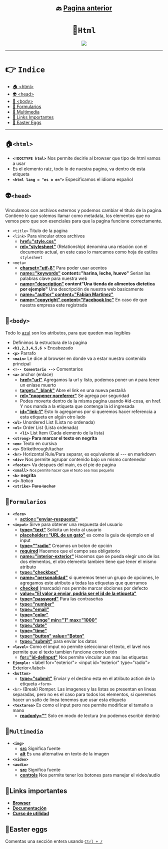<div align="center">

## 🔙 [Pagina anterior](https://github.com/NomaDiix/Working)


# 📌`Html`

<img src="https://media.giphy.com/media/v1.Y2lkPTc5MGI3NjExNGFmNTBiOTlmNjczYWZjOTNmYWEwNTdjYzU3YWZmYmExMzZjMmIwYSZjdD1n/ssq8oGi0pPO5rMLrEV/giphy.gif"/>
</div>


---

# 👉 `Indice`
- [🏠 \<html>](#html)
- [👽 \<head>](#head)
- [👔 \<body>](#body)
- [📝 Formularios](#formularios)
- [🎵 Multimedia](#multimedia)
- [🔗 Links Importantes](#links-importantes)
- [🐰 Easter Eggs](#easter-eggs)

---


## **🏠`<html>`**

- **`<!DOCTYPE html>`** Nos permite decirle al browser que tipo de html vamos a usar
-  Es el elemento raiz, todo lo de nuestra pagina, va dentro de esta etiqueta
  - **`<html lang = "es o en">`** Especificamos el idioma español

## **👽`<head>`**

Vinculamos con archivos externos y podemos cambiar el titulo de la pagina. Contiene lo que solemos llamar como metadata, los elementos que no vemos pero que son esenciales para que la pagina funcione correctamente.
- `<title>` Titulo de la pagina
- `<link>` Para vincular otros archivos
  - [**href="style.css"**](#)
  - [**rel="stylesheet"**](#) (Relationship) denomina una relación con el documento actual, en este caso lo marcamos como hoja de estilos `stylesheet`
- `<meta>`
  - **[charset="utf-8"]()** Para poder usar acentos
  - **[name="keywords"]() content="harina, leche, huevo"** Serian las palabras clave para nuestra web
  - **[name="description"]() content"Una tienda de alimentos dietetica por ejemplo"** Una descripción de nuestra web basicamente
  - **[name="author" content="Fabian Martinez"]()**
  - **[name="copyright" content="Facebook Inc"]()** En caso de que nuestra empresa este registrada

## **👔`<body>`**

Todo lo [azul](#) son los atributos, para que queden mas legibles

- Definimos la estructura de la pagina
- **`<h1,2,3,4,5,6 >`** Encabezado
- **`<p>`** Parrafo
- **`<main>`** Le dice al browser en donde va a estar nuestro contenido principal
- **`<!-- Comentario -->`** Comentarios
- **`<a>`** anchor (enlace)
  - [**href="url"**](#) Agregamos la url y listo, podemos poner un `#` para tener un enlase muerto
  - [**target="_blank"**](#) Abre el link en una nueva pestañá
  - [**rel="noopener noreferrer"**](#) Se agrega por seguridad
  - Podes moverte dentro de la misma pagina usando #id-cosa, en href. Y nos manda a la etiqueta que contenga la id ingresada
  - [**id="link-1"**](#) Esto lo agregamos por si queremos hacer referencia a esta etiqueta en algún otro lado
- **`<ul>`** Unordered List (Lista no ordenada)
- **`<ol>`** Order List (Lista ordenada)
  - **`<li>`** List Item (Cada elemento de la lista)
- **`<strong>`** <strong>Para marcar el texto en negrita</strong>
- **`<em>`** Texto en cursiva
- **`<s>`** Strikethrough/tachar
- **`<hr>`** Horizontal Rule/Para separar, es equivalente al --- en markdown
- **`<div>`** Nos permite agrupar contenido bajo un mismo contenedor
- **`<footer>`** Va despues del main, es el pie de pagina
- **`<small>`** <small>Nos permite hacer que el texto sea mas pequeño</small>
- **`<b>`** <b>negrita</b>
- **`<i>`** <i>Italica</i>
- **`<strike>`** <strike> Para tachar </strike>

## **📝`Formularios`**

- **`<form>`**
  - [**action="enviar-respuesta"**](#)
- **`<input>`** Sirve para obtener una respuesta del usuario
  - [**type="text"**](#) Solicita un texto al usuario
  - [**placeholder="URL de un gato"**](#) es como la guia de ejemplo en el input
  - [**type=""radio"**](#) Creamos un boton de opción
  - [**required**](#) Hacemos que el campo sea obligatorio
  - [**name="interior-exterior"**](#) Hacemos que se pueda elegir uno de los dos elementos, el otro elemento tambien tiene que tener el mismo atributo
  - [**type="checkbox"**](#) 
  - [**name="personalidad"**](#) si queremos tener un grupo de opciones, le agregamos este atributo a todas las etiquetas que querramos
  - [**checked**](#) (marcado) nos permite marcar obciones por defecto 
  - [**value="El valor a enviar, podria ser el id de la etiqueta"**](#) 
  - [**type="password"**]() Para las contraseñas
  - [**type="number"**]()
  - [**type="email"**]()
  - [**type="color"**]()
  - [**type="range" min="1" max="1000"**]()
  - [**type="date"**]()
  - [**type="time"**]()
  - [**type="button" value="Boton"**]()
  - [**type="submit"**]() para enviar los datos
- **`<lavel>`** Como el imput no permite seleccionar el texto, el lavel nos permite que el texto tambien funcione como botón
  - [**for="id-delInput"**](#) Nos permite vincular aun mas las etiquetas
- **`Ejemplo:`** \<label for="exterior"> \<input id="exterior" type="radio"> Exterior\</label>
- **`<button>`**
  - [**type="submit"**](#) Enviar y el destino esta en el atributo action de la etiqueta `<form>`
- `<br>` (Break) Romper. Las imagenes y las listas se presentan en lineas separadas, pero no es el caso para todos los elementos, si queremos hacer un salto de linea tenemos que usar esta etiqueta
- **`<textarea>`** Es como el input pero nos permite modificar el tamaño a mano 
  - **[readonly=""]()** Solo en modo de lectura (no podemos escribir dentro)

## **🎵`Multimedia`**
- **`<img>`**  
  - [**src**](#) Significa fuente 
  - [**alt**](#) Es una alternativa en texto de la imagen
- **`<video>`**
- **`<audio>`**
  - [**src**](#) Significa fuente
  - [**controls**]() Nos permite tener los botones para manejar el video/audio


## 🔗Links importantes
- [**Browser**](https://definicion.de/browser/)
- [**Documentación**](https://developer.mozilla.org/es/docs/Web/HTML/Element/div)
- [**Curso de utilidad**](https://www.youtube.com/watch?v=XqFR2lqBYPs)

## 🐰Easter eggs

Comentas una sección entera usando [`Ctrl + /`](#)